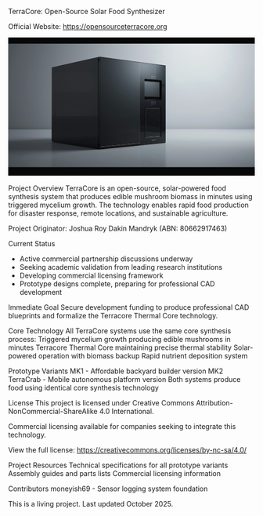 TerraCore: Open-Source Solar Food Synthesizer

Official Website: https://opensourceterracore.org

![TerraCore System](Images/0_1.jpeg)

Project Overview
TerraCore is an open-source, solar-powered food synthesis system that produces edible mushroom biomass in minutes using triggered mycelium growth. The technology enables rapid food production for disaster response, remote locations, and sustainable agriculture.

Project Originator: Joshua Roy Dakin Mandryk (ABN: 80662917463)

Current Status
- Active commercial partnership discussions underway
- Seeking academic validation from leading research institutions  
- Developing commercial licensing framework
- Prototype designs complete, preparing for professional CAD development

Immediate Goal
Secure development funding to produce professional CAD blueprints and formalize the Terracore Thermal Core technology.

Core Technology
All TerraCore systems use the same core synthesis process:
Triggered mycelium growth producing edible mushrooms in minutes
Terracore Thermal Core maintaining precise thermal stability
Solar-powered operation with biomass backup
Rapid nutrient deposition system

Prototype Variants
MK1 - Affordable backyard builder version
MK2 TerraCrab - Mobile autonomous platform version
Both systems produce food using identical core synthesis technology

License
This project is licensed under Creative Commons Attribution-NonCommercial-ShareAlike 4.0 International.

Commercial licensing available for companies seeking to integrate this technology.

View the full license: https://creativecommons.org/licenses/by-nc-sa/4.0/

Project Resources
Technical specifications for all prototype variants
Assembly guides and parts lists
Commercial licensing information

Contributors
moneyish69 - Sensor logging system foundation

This is a living project. Last updated October 2025.
